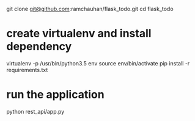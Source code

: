 git clone git@github.com:ramchauhan/flask_todo.git
cd flask_todo

# create virtualenv and install dependency
virtualenv -p /usr/bin/python3.5 env
source env/bin/activate
pip install -r requirements.txt

# run the application
python rest_api/app.py



